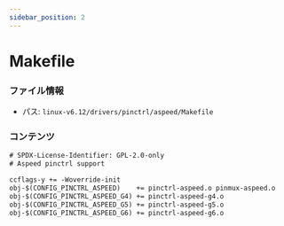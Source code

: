 ```yaml
---
sidebar_position: 2
---
```

# Makefile

### ファイル情報

- パス: `linux-v6.12/drivers/pinctrl/aspeed/Makefile`

### コンテンツ

```txt
# SPDX-License-Identifier: GPL-2.0-only
# Aspeed pinctrl support

ccflags-y += -Woverride-init
obj-$(CONFIG_PINCTRL_ASPEED)	+= pinctrl-aspeed.o pinmux-aspeed.o
obj-$(CONFIG_PINCTRL_ASPEED_G4)	+= pinctrl-aspeed-g4.o
obj-$(CONFIG_PINCTRL_ASPEED_G5)	+= pinctrl-aspeed-g5.o
obj-$(CONFIG_PINCTRL_ASPEED_G6)	+= pinctrl-aspeed-g6.o

```
